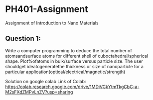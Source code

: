 # PH401-Assignment
Assignment of Introduction to Nano Materials
## Question 1:
Write a computer programming to deduce the total number of atomsandsurface atoms for different shell of cuboctahedral/spherical shape. Plot%ofatoms in bulk/surface versus particle size. The user shouldget ideatogeneratethe thickness or size of nanoparticle for a particular application(optical/electrical/magnetic/strength)

Solution on google colab
Link of Colab:
https://colab.research.google.com/drive/1MDiVCkYtmTkgCbC-a-M2sFXdZMPvLnZV?usp=sharing
